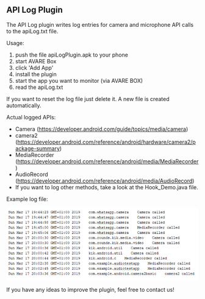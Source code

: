 API Log Plugin
--------------------------

The API Log plugin writes log entries for camera and microphone API calls to the apiLog.txt file.

Usage: 
1. push the file apiLogPlugin.apk to your phone
2. start AVARE Box
3. click 'Add App'
4. install the plugin
5. start the app you want to monitor (via AVARE BOX)
6. read the apiLog.txt

If you want to reset the log file just delete it. A new file is created automatically.

Actual logged APIs:

- Camera (https://developer.android.com/guide/topics/media/camera)
- camera2 (https://developer.android.com/reference/android/hardware/camera2/package-summary)
- MediaRecorder (https://developer.android.com/reference/android/media/MediaRecorder)
- AudioRecord (https://developer.android.com/reference/android/media/AudioRecord)
- If you want to log other methods, take a look at the Hook_Demo.java file.

Example log file:

![alt text](https://github.com/chritsian/PRIVACY-AVARE/blob/master/AVARE-Box-Plug-ins/apiLogPlugin/screenshot/screen.PNG)

If you have any ideas to improve the plugin, feel free to contact us!
